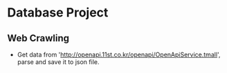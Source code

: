 # Database Project

## Web Crawling
* Get data from 'http://openapi.11st.co.kr/openapi/OpenApiService.tmall', parse and save it to json file.
